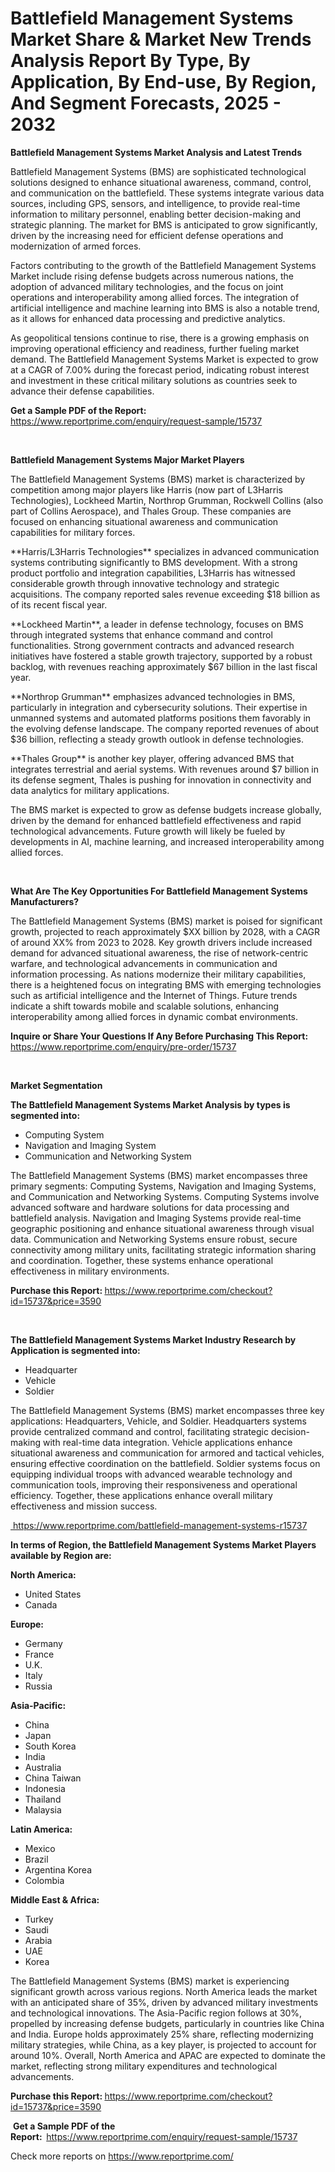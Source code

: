 <p><h1>Battlefield Management Systems Market Share & Market New Trends Analysis Report By Type, By Application, By End-use, By Region, And Segment Forecasts, 2025 - 2032</h1></p><p><strong>Battlefield Management Systems Market Analysis and Latest Trends</strong></p>
<p><p>Battlefield Management Systems (BMS) are sophisticated technological solutions designed to enhance situational awareness, command, control, and communication on the battlefield. These systems integrate various data sources, including GPS, sensors, and intelligence, to provide real-time information to military personnel, enabling better decision-making and strategic planning. The market for BMS is anticipated to grow significantly, driven by the increasing need for efficient defense operations and modernization of armed forces.</p><p>Factors contributing to the growth of the Battlefield Management Systems Market include rising defense budgets across numerous nations, the adoption of advanced military technologies, and the focus on joint operations and interoperability among allied forces. The integration of artificial intelligence and machine learning into BMS is also a notable trend, as it allows for enhanced data processing and predictive analytics.</p><p>As geopolitical tensions continue to rise, there is a growing emphasis on improving operational efficiency and readiness, further fueling market demand. The Battlefield Management Systems Market is expected to grow at a CAGR of 7.00% during the forecast period, indicating robust interest and investment in these critical military solutions as countries seek to advance their defense capabilities.</p></p>
<p><strong>Get a Sample PDF of the Report:&nbsp;</strong> <a href="https://www.reportprime.com/enquiry/request-sample/15737?utm_campaign=3354&utm_medium=2&utm_source=Github&utm_content=ia&utm_term=20032025&utm_id=battlefield-management-systems">https://www.reportprime.com/enquiry/request-sample/15737</a></p>
<p>&nbsp;</p>
<p><strong>Battlefield Management Systems Major Market Players</strong></p>
<p><p>The Battlefield Management Systems (BMS) market is characterized by competition among major players like Harris (now part of L3Harris Technologies), Lockheed Martin, Northrop Grumman, Rockwell Collins (also part of Collins Aerospace), and Thales Group. These companies are focused on enhancing situational awareness and communication capabilities for military forces.</p><p>**Harris/L3Harris Technologies** specializes in advanced communication systems contributing significantly to BMS development. With a strong product portfolio and integration capabilities, L3Harris has witnessed considerable growth through innovative technology and strategic acquisitions. The company reported sales revenue exceeding $18 billion as of its recent fiscal year.</p><p>**Lockheed Martin**, a leader in defense technology, focuses on BMS through integrated systems that enhance command and control functionalities. Strong government contracts and advanced research initiatives have fostered a stable growth trajectory, supported by a robust backlog, with revenues reaching approximately $67 billion in the last fiscal year.</p><p>**Northrop Grumman** emphasizes advanced technologies in BMS, particularly in integration and cybersecurity solutions. Their expertise in unmanned systems and automated platforms positions them favorably in the evolving defense landscape. The company reported revenues of about $36 billion, reflecting a steady growth outlook in defense technologies.</p><p>**Thales Group** is another key player, offering advanced BMS that integrates terrestrial and aerial systems. With revenues around $7 billion in its defense segment, Thales is pushing for innovation in connectivity and data analytics for military applications.</p><p>The BMS market is expected to grow as defense budgets increase globally, driven by the demand for enhanced battlefield effectiveness and rapid technological advancements. Future growth will likely be fueled by developments in AI, machine learning, and increased interoperability among allied forces.</p></p>
<p>&nbsp;</p>
<p><strong>What Are The Key Opportunities For Battlefield Management Systems Manufacturers?</strong></p>
<p><p>The Battlefield Management Systems (BMS) market is poised for significant growth, projected to reach approximately $XX billion by 2028, with a CAGR of around XX% from 2023 to 2028. Key growth drivers include increased demand for advanced situational awareness, the rise of network-centric warfare, and technological advancements in communication and information processing. As nations modernize their military capabilities, there is a heightened focus on integrating BMS with emerging technologies such as artificial intelligence and the Internet of Things. Future trends indicate a shift towards mobile and scalable solutions, enhancing interoperability among allied forces in dynamic combat environments.</p></p>
<p><strong>Inquire or Share Your Questions If Any Before Purchasing This Report:</strong> <a href="https://www.reportprime.com/enquiry/pre-order/15737?utm_campaign=3354&utm_medium=2&utm_source=Github&utm_content=ia&utm_term=20032025&utm_id=battlefield-management-systems">https://www.reportprime.com/enquiry/pre-order/15737</a></p>
<p>&nbsp;</p>
<p><strong>Market Segmentation</strong></p>
<p><strong>The Battlefield Management Systems Market Analysis by types is segmented into:</strong></p>
<p><ul><li>Computing System</li><li>Navigation and Imaging System</li><li>Communication and Networking System</li></ul></p>
<p><p>The Battlefield Management Systems (BMS) market encompasses three primary segments: Computing Systems, Navigation and Imaging Systems, and Communication and Networking Systems. Computing Systems involve advanced software and hardware solutions for data processing and battlefield analysis. Navigation and Imaging Systems provide real-time geographic positioning and enhance situational awareness through visual data. Communication and Networking Systems ensure robust, secure connectivity among military units, facilitating strategic information sharing and coordination. Together, these systems enhance operational effectiveness in military environments.</p></p>
<p><strong>Purchase this Report:&nbsp;</strong><a href="https://www.reportprime.com/checkout?id=15737&price=3590&utm_campaign=3354&utm_medium=2&utm_source=Github&utm_content=ia&utm_term=20032025&utm_id=battlefield-management-systems">https://www.reportprime.com/checkout?id=15737&price=3590</a></p>
<p>&nbsp;</p>
<p><strong>The Battlefield Management Systems Market Industry Research by Application is segmented into:</strong></p>
<p><ul><li>Headquarter</li><li>Vehicle</li><li>Soldier</li></ul></p>
<p><p>The Battlefield Management Systems (BMS) market encompasses three key applications: Headquarters, Vehicle, and Soldier. Headquarters systems provide centralized command and control, facilitating strategic decision-making with real-time data integration. Vehicle applications enhance situational awareness and communication for armored and tactical vehicles, ensuring effective coordination on the battlefield. Soldier systems focus on equipping individual troops with advanced wearable technology and communication tools, improving their responsiveness and operational efficiency. Together, these applications enhance overall military effectiveness and mission success.</p></p>
<p><a href="https://www.reportprime.com/battlefield-management-systems-r15737?utm_campaign=3354&utm_medium=2&utm_source=Github&utm_content=ia&utm_term=20032025&utm_id=battlefield-management-systems">&nbsp;https://www.reportprime.com/battlefield-management-systems-r15737</a></p>
<p><strong>In terms of Region, the Battlefield Management Systems Market Players available by Region are:</strong></p>
<p>
    <p> <strong> North America: </strong>
        <ul>
            <li>United States</li>
            <li>Canada</li>
        </ul>
        </p> 
    <p> <strong> Europe: </strong>
        <ul>
            <li>Germany</li>
            <li>France</li>
            <li>U.K.</li>
            <li>Italy</li>
            <li>Russia</li>
        </ul>
        </p> 
    <p> <strong> Asia-Pacific: </strong>
        <ul>
            <li>China</li>
            <li>Japan</li>
            <li>South Korea</li>
            <li>India</li>
            <li>Australia</li>
            <li>China Taiwan</li>
            <li>Indonesia</li>
            <li>Thailand</li>
            <li>Malaysia</li>
        </ul>
        </p> 
    <p> <strong> Latin America: </strong>
        <ul>
            <li>Mexico</li>
            <li>Brazil</li>
            <li>Argentina Korea</li>
            <li>Colombia</li>
        </ul>
        </p> 
    <p> <strong> Middle East & Africa: </strong>
        <ul>
            <li>Turkey</li>
            <li>Saudi</li>
            <li>Arabia</li>
            <li>UAE</li>
            <li>Korea</li>
        </ul>
    </p>
    </p>
<p><p>The Battlefield Management Systems (BMS) market is experiencing significant growth across various regions. North America leads the market with an anticipated share of 35%, driven by advanced military investments and technological innovations. The Asia-Pacific region follows at 30%, propelled by increasing defense budgets, particularly in countries like China and India. Europe holds approximately 25% share, reflecting modernizing military strategies, while China, as a key player, is projected to account for around 10%. Overall, North America and APAC are expected to dominate the market, reflecting strong military expenditures and technological advancements.</p></p>
<p><strong>Purchase this Report: </strong><a href="https://www.reportprime.com/checkout?id=15737&price=3590&utm_campaign=3354&utm_medium=2&utm_source=Github&utm_content=ia&utm_term=20032025&utm_id=battlefield-management-systems">https://www.reportprime.com/checkout?id=15737&price=3590</a></p>
<p>&nbsp;<strong>Get a Sample PDF of the Report:&nbsp;&nbsp;</strong><a href="https://www.reportprime.com/enquiry/request-sample/15737?utm_campaign=3354&utm_medium=2&utm_source=Github&utm_content=ia&utm_term=20032025&utm_id=battlefield-management-systems">https://www.reportprime.com/enquiry/request-sample/15737</a></p>
<p><strong></strong></p>
<p>Check more reports on <a href="https://www.reportprime.com/?utm_campaign=3354&utm_medium=2&utm_source=Github&utm_content=ia&utm_term=20032025&utm_id=battlefield-management-systems">https://www.reportprime.com/</a></p>